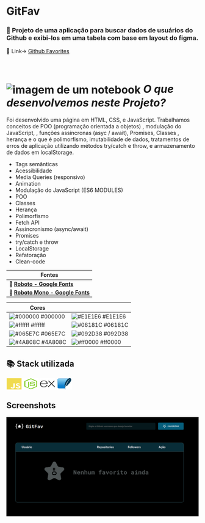 # **GitFav**

### 📌 Projeto de uma aplicação para buscar dados de usuários do Github e exibi-los em uma tabela com base em layout do figma.

🔗 Link-> <a href="https://rodrigoluigi.github.io/Github-Favorites/">Github Favorites</a>
# <br><img src="https://imgur.com/VhTBbHg.png" alt="imagem de um notebook" align="center" width="30px"> _**O que desenvolvemos neste Projeto?**_

 Foi desenvolvido uma página em HTML, CSS, e JavaScript. Trabalhamos conceitos de POO (programação orientada a objetos) , modulação do JavaScript, , funções assincronas (asyc / await), Promises, Classes , herança e o que é polimorfismo, imutabilidade de dados, tratamentos de erros de aplicação utilizando métodos try/catch e throw, e armazenamento de dados em localStorage.


-  Tags semânticas
-  Acessibilidade
-  Media Queries (responsivo)
-  Animation
-  Modulação do JavaScript (ES6 MODULES)
-  POO
-  Classes
-  Herança
-  Polimorfismo
-  Fetch API
-  Assincronismo (async/await)
-  Promises
-  try/catch e throw
-  LocalStorage
-  Refatoração
-  Clean-code

| **Fontes** |
| ----------------- | 
| 🔗 **[Roboto - Google Fonts](https://fonts.google.com/specimen/Roboto)** |
| 🔗 **[Roboto Mono - Google Fonts](https://fonts.google.com/specimen/Roboto+Mono)** |
    

| **Cores**               |                                                 |
| ----------------- | ---------------------------------------------------------------- |
| ![#000000](https://via.placeholder.com/12/000000) #000000 | ![#E1E1E6](http://via.placeholder.com/12/E1E1E6?text=+) #E1E1E6 |      
| ![#ffffff](http://via.placeholder.com/12/ffffff?text=+) #ffffff    | ![#06181C](http://via.placeholder.com/12/06181C?text=+) #06181C | 
| ![#065E7C](http://via.placeholder.com/12/065E7C?text=+) #065E7C    | ![#092D38](http://via.placeholder.com/12/092D38?text=+) #092D38 | 
| ![#4A808C](http://via.placeholder.com/12/4A808C?text=+) #4A808C    | ![#ff0000](http://via.placeholder.com/12/ff0000?text=+) #ff0000 |

## 📚 Stack utilizada

<div style="display: inline-block">
  <img align="center" alt="Logo JavaScript" height="30" width="40" src="https://raw.githubusercontent.com/devicons/devicon/master/icons/javascript/javascript-plain.svg">
  <img align="center" alt="Logo NodeJs" height="30" width="40" src="https://raw.githubusercontent.com/devicons/devicon/master/icons/nodejs/nodejs-plain.svg">
  <img align="center" alt="Logo ExpressJs" height="30" width="40" src="https://raw.githubusercontent.com/devicons/devicon/master/icons/express/express-original.svg">
  <img align="center" alt="Logo SQLite" height="30" width="40" src="https://raw.githubusercontent.com/devicons/devicon/master/icons/sqlite/sqlite-original.svg">
</div>


## Screenshots

<img src="./assets/images/gitfav.png">